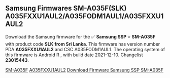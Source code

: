 <h2>Samsung Firmwares SM-A035F(SLK) A035FXXU1AUL2/A035FODM1AUL1/A035FXXU1AUL2</h2>
Download the Samsung firmware for the ✅ <strong>Samsung SSP </strong> ⭐ <strong>SM-A035F</strong> with product code <strong>SLK</strong> <strong> from Sri Lanka</strong>. This firmware has version number PDA <strong>A035FXXU1AUL2</strong> and CSC A035FODM1AUL1. The operating system of this firmware is Android R , with build date 2021-12-10. Changelist <strong>23015443</strong>.


[SM-A035F](https://samfirm.shop/samsung/model/SM-A035F)
[A035FXXU1AUL2](https://samfirm.shop/samsung/pda/A035FXXU1AUL2)
[Download Firmware Samsung SSP SM-A035F](https://samfirm.shop/samsung/firmware/482644)
